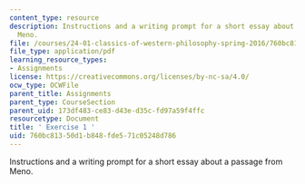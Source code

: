 ```yaml
---
content_type: resource
description: Instructions and a writing prompt for a short essay about a passage from
  Meno.
file: /courses/24-01-classics-of-western-philosophy-spring-2016/760bc81350d1b848fde571c05248d786_MIT24_01S16_Exercise1.pdf
file_type: application/pdf
learning_resource_types:
- Assignments
license: https://creativecommons.org/licenses/by-nc-sa/4.0/
ocw_type: OCWFile
parent_title: Assignments
parent_type: CourseSection
parent_uid: 173df483-ce83-d43e-d35c-fd97a59f4ffc
resourcetype: Document
title: ' Exercise 1 '
uid: 760bc813-50d1-b848-fde5-71c05248d786
---
```

Instructions and a writing prompt for a short essay about a passage from Meno.